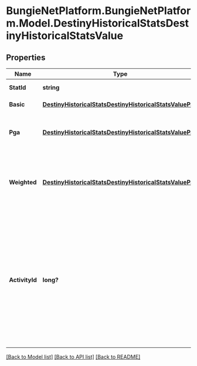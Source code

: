 # BungieNetPlatform.BungieNetPlatform.Model.DestinyHistoricalStatsDestinyHistoricalStatsValue
## Properties

Name | Type | Description | Notes
------------ | ------------- | ------------- | -------------
**StatId** | **string** | Unique ID for this stat | [optional] 
**Basic** | [**DestinyHistoricalStatsDestinyHistoricalStatsValuePair**](DestinyHistoricalStatsDestinyHistoricalStatsValuePair.md) | Basic stat value. | [optional] 
**Pga** | [**DestinyHistoricalStatsDestinyHistoricalStatsValuePair**](DestinyHistoricalStatsDestinyHistoricalStatsValuePair.md) | Per game average for the statistic, if applicable | [optional] 
**Weighted** | [**DestinyHistoricalStatsDestinyHistoricalStatsValuePair**](DestinyHistoricalStatsDestinyHistoricalStatsValuePair.md) | Weighted value of the stat if a weight greater than 1 has been assigned. | [optional] 
**ActivityId** | **long?** | When a stat represents the best, most, longest, fastest or some other personal best, the actual activity ID where that personal best was established is available on this property. | [optional] 

[[Back to Model list]](../README.md#documentation-for-models) [[Back to API list]](../README.md#documentation-for-api-endpoints) [[Back to README]](../README.md)

